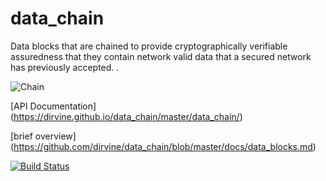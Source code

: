 # data_chain

Data blocks that are chained to provide cryptographically verifiable assuredness  that they contain
network valid data that a secured network has previously accepted. .

![Chain](https://github.com/dirvine/data_chain/blob/master/docs/chain.jpg)


[API Documentation] (https://dirvine.github.io/data_chain/master/data_chain/)

[brief overview] (https://github.com/dirvine/data_chain/blob/master/docs/data_blocks.md)

[![Build Status](https://travis-ci.org/dirvine/data_chain.svg?branch=master)](https://travis-ci.org/dirvine/data_chain)

